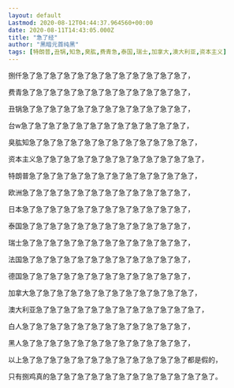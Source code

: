 ```yaml
---
layout: default
Lastmod: 2020-08-12T04:44:37.964560+00:00
date: 2020-08-11T14:43:05.000Z
title: "急了经"
author: "黑暗元首纯黑"
tags: [特朗普,丑锅,知急,臭肱,费青急,泰国,瑞士,加拿大,澳大利亚,资本主义]
---
```


捌仟急了急了急了急了急了急了急了急了急了急了急了急了，

费青急了急了急了急了急了急了急了急了急了急了急了急了，

丑锅急了急了急了急了急了急了急了急了急了急了急了急了，

台w急了急了急了急了急了急了急了急了急了急了急了急了，

臭肱知急了急了急了急了急了急了急了急了急了急了急了急了，

资本主义急了急了急了急了急了急了急了急了急了急了急了急了，

特朗普急了急了急了急了急了急了急了急了急了急了急了急了，

欧洲急了急了急了急了急了急了急了急了急了急了急了急了，

日本急了急了急了急了急了急了急了急了急了急了急了急了，

泰国急了急了急了急了急了急了急了急了急了急了急了急了，

瑞士急了急了急了急了急了急了急了急了急了急了急了急了，

法国急了急了急了急了急了急了急了急了急了急了急了急了，

德国急了急了急了急了急了急了急了急了急了急了急了急了，

加拿大急了急了急了急了急了急了急了急了急了急了急了急了，

澳大利亚急了急了急了急了急了急了急了急了急了急了急了急了，

白人急了急了急了急了急了急了急了急了急了急了急了急了，

黑人急了急了急了急了急了急了急了急了急了急了急了急了，

以上急了急了急了急了急了急了急了急了急了急了急了急了都是假的，

只有捌鸡真的急了急了急了急了急了急了急了急了急了急了急了急了。

